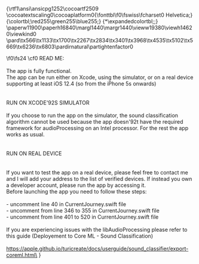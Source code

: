{\rtf1\ansi\ansicpg1252\cocoartf2509
\cocoatextscaling0\cocoaplatform0{\fonttbl\f0\fswiss\fcharset0 Helvetica;}
{\colortbl;\red255\green255\blue255;}
{\*\expandedcolortbl;;}
\paperw11900\paperh16840\margl1440\margr1440\vieww19380\viewh14620\viewkind0
\pard\tx566\tx1133\tx1700\tx2267\tx2834\tx3401\tx3968\tx4535\tx5102\tx5669\tx6236\tx6803\pardirnatural\partightenfactor0

\f0\fs24 \cf0 READ ME:\
\
The app is fully functional. \
The app can be run either on Xcode, using the simulator, or on a real device supporting at least iOS 12.4 (so from the iPhone 5s onwards)\
\
\
RUN ON XCODE\'92S SIMULATOR\
\
If you choose to run the app on the simulator, the sound classification algorithm cannot be used because the app doesn\'92t have the required framework for audioProcessing on an Intel processor. For the rest the app works as usual.\
\
\
RUN ON REAL DEVICE\
\
\
If you want to test the app on a real device, please feel free to contact me and I will add your address to the list of verified devices. If instead you own a developer account, please run the app by accessing it.\
Before launching the app you need to follow these steps:\
\
	- uncomment line 40 in CurrentJourney.swift file\
	- uncomment from line 346 to 355 in CurrentJourney.swift file\
	- uncomment from line 401 to 520 in CurrentJourney.swift file\
\
If you are experiencing issues with the libAudioProcessing please refer to this guide (Deployement to Core ML - Sound Classification)\
\
	https://apple.github.io/turicreate/docs/userguide/sound_classifier/export-coreml.html\
}